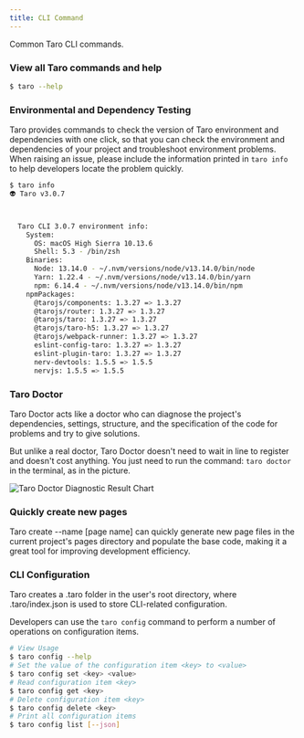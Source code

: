 ```yaml
---
title: CLI Command
---
```


Common Taro CLI commands.

### View all Taro commands and help

```bash
$ taro --help
```

### Environmental and Dependency Testing

Taro provides commands to check the version of Taro environment and dependencies with one click, so that you can check the environment and dependencies of your project and troubleshoot environment problems. When raising an issue, please include the information printed in `taro info` to help developers locate the problem quickly.

``` bash
$ taro info
👽 Taro v3.0.7



  Taro CLI 3.0.7 environment info:
    System:
      OS: macOS High Sierra 10.13.6
      Shell: 5.3 - /bin/zsh
    Binaries:
      Node: 13.14.0 - ~/.nvm/versions/node/v13.14.0/bin/node
      Yarn: 1.22.4 - ~/.nvm/versions/node/v13.14.0/bin/yarn
      npm: 6.14.4 - ~/.nvm/versions/node/v13.14.0/bin/npm
    npmPackages:
      @tarojs/components: 1.3.27 => 1.3.27
      @tarojs/router: 1.3.27 => 1.3.27
      @tarojs/taro: 1.3.27 => 1.3.27
      @tarojs/taro-h5: 1.3.27 => 1.3.27
      @tarojs/webpack-runner: 1.3.27 => 1.3.27
      eslint-config-taro: 1.3.27 => 1.3.27
      eslint-plugin-taro: 1.3.27 => 1.3.27
      nerv-devtools: 1.5.5 => 1.5.5
      nervjs: 1.5.5 => 1.5.5

```

### Taro Doctor

Taro Doctor acts like a doctor who can diagnose the project's dependencies, settings, structure, and the specification of the code for problems and try to give solutions.

But unlike a real doctor, Taro Doctor doesn't need to wait in line to register and doesn't cost anything. You just need to run the command: `taro doctor` in the terminal, as in the picture.

![Taro Doctor Diagnostic Result Chart](https://img10.360buyimg.com/ling/jfs/t1/46613/36/5573/202581/5d357d14E6f0df7e1/fc026be7dc69dcf2.png)

### Quickly create new pages

Taro create --name [page name] can quickly generate new page files in the current project's pages directory and populate the base code, making it a great tool for improving development efficiency.

### CLI Configuration

Taro creates a .taro folder in the user's root directory, where .taro/index.json is used to store CLI-related configuration.

Developers can use the `taro config` command to perform a number of operations on configuration items.

```bash
# View Usage
$ taro config --help
# Set the value of the configuration item <key> to <value>
$ taro config set <key> <value>
# Read configuration item <key>
$ taro config get <key>
# Delete configuration item <key>
$ taro config delete <key>
# Print all configuration items
$ taro config list [--json]
```
